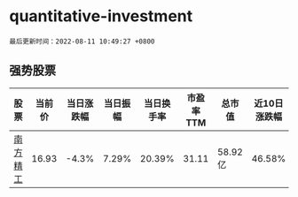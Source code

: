 # quantitative-investment

`最后更新时间：2022-08-11 10:49:27 +0800`

## 强势股票

|股票|当前价|当日涨跌幅|当日振幅|当日换手率|市盈率TTM|总市值|近10日涨跌幅|
|----|----|----|----|----|----|----|----|
|[南方精工](https://xueqiu.com/S/SZ002553)|16.93|-4.3%|7.29%|20.39%|31.11|58.92亿|46.58%|
